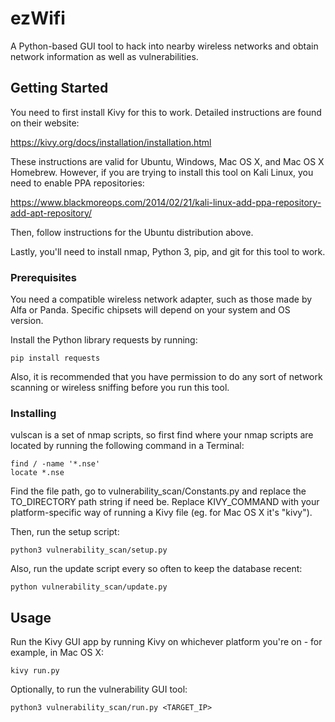 # ezWifi

A Python-based GUI tool to hack into nearby wireless networks and obtain network information as well as vulnerabilities.

## Getting Started

You need to first install Kivy for this to work. Detailed instructions are found on their website:

https://kivy.org/docs/installation/installation.html

These instructions are valid for Ubuntu, Windows, Mac OS X, and Mac OS X Homebrew. However, if you are trying to install this tool on Kali Linux, you need to enable PPA repositories:

https://www.blackmoreops.com/2014/02/21/kali-linux-add-ppa-repository-add-apt-repository/

Then, follow instructions for the Ubuntu distribution above.

Lastly, you'll need to install nmap, Python 3, pip, and git for this tool to work.

### Prerequisites

You need a compatible wireless network adapter, such as those made by Alfa or Panda. Specific chipsets will depend on your system and OS version.

Install the Python library requests by running:
```
pip install requests
```

Also, it is recommended that you have permission to do any sort of network scanning or wireless sniffing before you run this tool.

### Installing

vulscan is a set of nmap scripts, so first find where your nmap scripts are located by running the following command in a Terminal:

```
find / -name '*.nse'
locate *.nse
```

Find the file path, go to vulnerability_scan/Constants.py and replace the TO_DIRECTORY path string if need be.
Replace KIVY_COMMAND with your platform-specific way of running a Kivy file (eg. for Mac OS X it's "kivy").

Then, run the setup script:

```
python3 vulnerability_scan/setup.py
```

Also, run the update script every so often to keep the database recent:

```
python vulnerability_scan/update.py
```

## Usage

Run the Kivy GUI app by running Kivy on whichever platform you're on - for example, in Mac OS X:

```
kivy run.py
```

Optionally, to run the vulnerability GUI tool:

```
python3 vulnerability_scan/run.py <TARGET_IP>
```